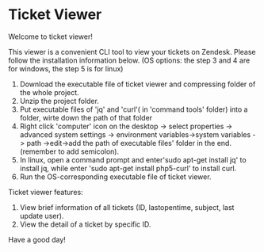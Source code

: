 # Ticket Viewer

Welcome to ticket viewer! 

This viewer is a convenient CLI tool to view your tickets on Zendesk. Please follow the installation information below. (OS options: the step 3 and 4 are for windows, the step 5 is for linux)

1. Download the executable file of ticket viewer and compressing folder of the whole project.
2. Unzip the project folder.
3. Put executable files of 'jq' and 'curl'( in 'command tools' folder) into a folder, wirte down the path of that folder
4. Right click 'computer' icon on the desktop -> select properties -> advanced system settings -> environment variables->system variables -> path ->edit->add the path of executable files' folder in the end. (remember to add semicolon).
5. In linux, open a command prompt and enter'sudo apt-get install jq' to install jq, while enter 'sudo apt-get install php5-curl' to install curl.
6. Run the OS-corresponding executable file of ticket viewer.


Ticket viewer features:

1. View brief information of all tickets (ID, lastopentime, subject, last update user).
2. View the detail of a ticket by specific ID.

Have a good day!

